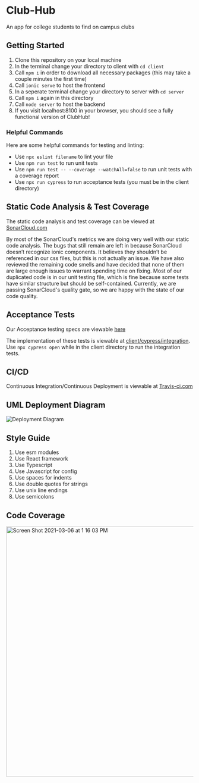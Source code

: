 # Club-Hub
An app  for college students to find on campus clubs

## Getting Started
1. Clone this repository on your local machine
2. In the terminal change your directory to client with `cd client`
3. Call `npm i` in order to download all necessary packages (this may take a couple minutes the first time)
4. Call `ionic serve` to host the frontend
5. In a seperate terminal change your directory to server with `cd server`
6. Call `npm i` again in this directory
7. Call `node server` to host the backend
8. If you visit localhost:8100 in your browser, you should see a fully functional version of ClubHub!

### Helpful Commands
Here are some helpful commands for testing and linting:
- Use `npx eslint filename` to lint your file
- Use `npm run test` to run unit tests
- Use `npm run test -- --coverage --watchAll=false` to run unit tests with a coverage report
- Use `npx run cypress` to run acceptance tests (you must be in the client directory)

## Static Code Analysis & Test Coverage
The static code analysis and test coverage can be viewed at [SonarCloud.com](https://sonarcloud.io/dashboard?id=cartcrom_Club-Hub)

By most of the SonarCloud's metrics we are doing very well with our static code analysis. The bugs that still remain are left in because SonarCloud doesn’t recognize ionic components. It believes they shouldn’t be referenced in our css files, but this is not actually an issue. We have also reviewed the remaining code smells and have decided that none of them are large enough issues to warrant spending time on fixing. Most of our duplicated code is in our unit testing file, which is fine because some tests have similar structure but should be self-contained. Currently, we are passing SonarCloud's quality gate, so we are happy with the state of our code quality.

## Acceptance Tests
Our Acceptance testing specs are viewable [here](https://docs.google.com/document/d/1sooPNYaO1BtE4iAsqYuWevwXrT-JvAALER9cqf1CmZI/edit?usp=sharing)

The implementation of these tests is viewable at [client/cypress/integration](client/cypress/integration). Use `npx cypress open` while in the client directory to run the integration tests.

## CI/CD
Continuous Integration/Continuous Deployment is viewable at [Travis-ci.com](https://travis-ci.com/github/cartcrom/Club-Hub)

## UML Deployment Diagram
![Deployment Diagram](https://github.com/JayantDevkar/Club-Hub/blob/master/ClubHub%20Structure.png)

## Style Guide
1. Use esm modules
2. Use React framework
3. Use Typescript
4. Use Javascript for config
5. Use spaces for indents
6. Use double quotes for strings
7. Use unix line endings 
8. Use semicolons

## Code Coverage
<img width="673" alt="Screen Shot 2021-03-06 at 1 16 03 PM" src="https://user-images.githubusercontent.com/46412149/110366215-d78fa900-7ffa-11eb-8df3-c59dce7dc11c.png">

